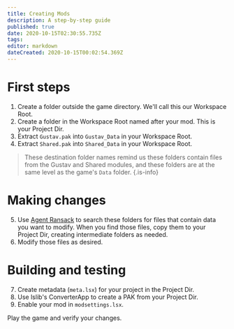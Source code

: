 ```yaml
---
title: Creating Mods
description: A step-by-step guide
published: true
date: 2020-10-15T02:30:55.735Z
tags: 
editor: markdown
dateCreated: 2020-10-15T00:02:54.369Z
---
```


# First steps

1. Create a folder outside the game directory. We'll call this our Workspace Root.
2. Create a folder in the Workspace Root named after your mod. This is your Project Dir.
3. Extract `Gustav.pak` into `Gustav_Data` in your Workspace Root. 
4. Extract `Shared.pak` into `Shared_Data` in your Workspace Root.

> These destination folder names remind us these folders contain files from the Gustav and Shared modules, and these folders are at the same level as the game's `Data` folder.
{.is-info}

# Making changes

5. Use [Agent Ransack](https://www.mythicsoft.com/agentransack/) to search these folders for files that contain data you want to modify. When you find those files, copy them to your Project Dir, creating intermediate folders as needed.
6. Modify those files as desired.

# Building and testing

7. Create metadata (`meta.lsx`) for your project in the Project Dir.
8. Use lslib's ConverterApp to create a PAK from your Project Dir.
9. Enable your mod in `modsettings.lsx`.

Play the game and verify your changes.
